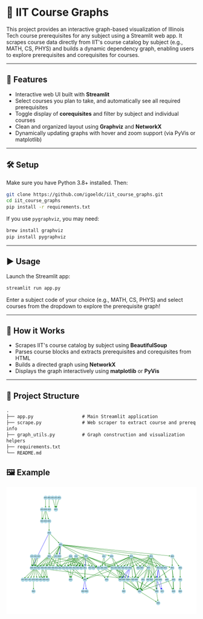 # 📘 IIT Course Graphs

This project provides an interactive graph-based visualization of Illinois Tech course prerequisites for any subject using a Streamlit web app. It scrapes course data directly from IIT's course catalog by subject (e.g., MATH, CS, PHYS) and builds a dynamic dependency graph, enabling users to explore prerequisites and corequisites for courses.

---

## 🚀 Features

- Interactive web UI built with **Streamlit**
- Select courses you plan to take, and automatically see all required prerequisites
- Toggle display of **corequisites** and filter by subject and individual courses
- Clean and organized layout using **Graphviz** and **NetworkX**
- Dynamically updating graphs with hover and zoom support (via PyVis or matplotlib)

---

## 🛠 Setup

Make sure you have Python 3.8+ installed. Then:

```bash
git clone https://github.com/igoeldc/iit_course_graphs.git
cd iit_course_graphs
pip install -r requirements.txt
```

If you use `pygraphviz`, you may need:

```bash
brew install graphviz
pip install pygraphviz
```

---

## ▶️ Usage

Launch the Streamlit app:

```bash
streamlit run app.py
```

Enter a subject code of your choice (e.g., MATH, CS, PHYS) and select courses from the dropdown to explore the prerequisite graph!

---

## 🧠 How it Works

- Scrapes IIT's course catalog by subject using **BeautifulSoup**
- Parses course blocks and extracts prerequisites and corequisites from HTML
- Builds a directed graph using **NetworkX**
- Displays the graph interactively using **matplotlib** or **PyVis**

---

## 📂 Project Structure

```
.
├── app.py                  # Main Streamlit application
├── scrape.py               # Web scraper to extract course and prereq info
├── graph_utils.py          # Graph construction and visualization helpers
├── requirements.txt
└── README.md
```


## 🖼 Example

![Screenshot](initial_graph.png)


<!-- ---

## 📄 License

MIT License. See `LICENSE` for details. -->
